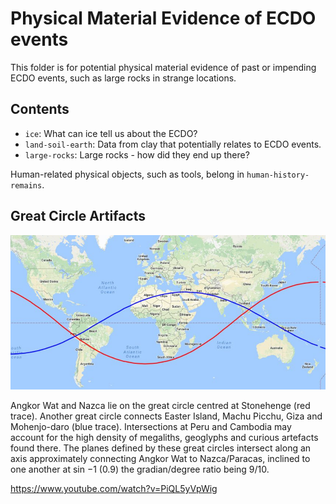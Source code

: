 # Physical Material Evidence of ECDO events

This folder is for potential physical material evidence of past or impending ECDO events, such as large rocks in strange locations.

## Contents

- `ice`: What can ice tell us about the ECDO?
- `land-soil-earth`: Data from clay that potentially relates to ECDO events.
- `large-rocks`: Large rocks - how did they end up there?

Human-related physical objects, such as tools, belong in `human-history-remains`.

## Great Circle Artifacts

![great circle artifacts](img/great-circle-artifacts.jpg "great circle artifacts")

Angkor Wat and Nazca lie on the great circle centred at Stonehenge (red trace). Another great circle connects Easter Island, Machu Picchu, Giza and Mohenjo-daro (blue trace). Intersections at Peru and Cambodia may account for the high density of megaliths, geoglyphs and curious artefacts found there. The planes defined by these great circles intersect along an axis approximately connecting Angkor Wat to Nazca/Paracas, inclined to one another at sin −1 (0.9) the gradian/degree ratio being 9/10.

https://www.youtube.com/watch?v=PiQL5yVpWig